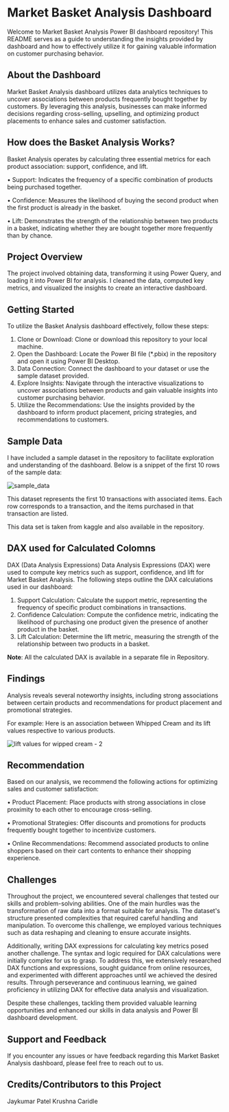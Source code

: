 
# Market Basket Analysis Dashboard



Welcome to Market Basket Analysis Power BI dashboard repository! This README serves as a guide to understanding the insights provided by dashboard and how to effectively utilize it for gaining valuable information on customer purchasing behavior.
## About the Dashboard
Market Basket Analysis dashboard utilizes data analytics techniques to uncover associations between products frequently bought together by customers. By leveraging this analysis, businesses can make informed decisions regarding cross-selling, upselling, and optimizing product placements to enhance sales and customer satisfaction.
## How does the Basket Analysis Works?
Basket Analysis operates by calculating three essential metrics for each product association: support, confidence, and lift.

•	Support: Indicates the frequency of a specific combination of products being purchased together.

•	Confidence: Measures the likelihood of buying the second product when the first product is already in the basket.

•	Lift: Demonstrates the strength of the relationship between two products in a basket, indicating whether they are bought together more frequently than by chance.



## Project Overview

The project involved obtaining data, transforming it using Power Query, and loading it into Power BI for analysis. I cleaned the data, computed key metrics, and visualized the insights to create an interactive dashboard.

## Getting Started
To utilize the Basket Analysis dashboard effectively, follow these steps:
1.	Clone or Download: Clone or download this repository to your local machine.
2.	Open the Dashboard: Locate the Power BI file (*.pbix) in the repository and open it using Power BI Desktop.
3.	Data Connection: Connect the dashboard to your dataset or use the sample dataset provided.
4.	Explore Insights: Navigate through the interactive visualizations to uncover associations between products and gain valuable insights into customer purchasing behavior.
5.	Utilize the Recommendations: Use the insights provided by the dashboard to inform product placement, pricing strategies, and recommendations to customers.

## Sample Data
I have included a sample dataset in the repository to facilitate exploration and understanding of the dashboard. Below is a snippet of the first 10 rows of the sample data:

![sample_data](https://github.com/PatelJay3878/Basket-Analysis/assets/73180853/183179ec-eb5d-49d9-93ac-5879ad24dff2)

This dataset represents the first 10 transactions with associated items. Each row corresponds to a transaction, and the items purchased in that transaction are listed.

This data set is taken from kaggle and also available in the repository.
## DAX used for Calculated Colomns

DAX (Data Analysis Expressions)
Data Analysis Expressions (DAX) were used to compute key metrics such as support, confidence, and lift for Market Basket Analysis. The following steps outline the DAX calculations used in our dashboard:
1.	Support Calculation: Calculate the support metric, representing the frequency of specific product combinations in transactions.
2.	Confidence Calculation: Compute the confidence metric, indicating the likelihood of purchasing one product given the presence of another product in the basket.
3.	Lift Calculation: Determine the lift metric, measuring the strength of the relationship between two products in a basket.



**Note**: All the calculated DAX is available in a separate file in Repository. 

## Findings

Analysis reveals several noteworthy insights, including strong associations between certain products and recommendations for product placement and promotional strategies. 

For example: 
Here is an association between Whipped Cream and its lift values respective to various products.

![lift values for wipped cream - 2](https://github.com/PatelJay3878/Basket-Analysis/assets/73180853/d3a3dea7-1021-4b70-8e36-50f7e3e2c1c5)




## Recommendation

Based on our analysis, we recommend the following actions for optimizing sales and customer satisfaction:

•	Product Placement: Place products with strong associations in close proximity to each other to encourage cross-selling.

•	Promotional Strategies: Offer discounts and promotions for products frequently bought together to incentivize customers.

•	Online Recommendations: Recommend associated products to online shoppers based on their cart contents to enhance their shopping experience.



## Challenges
Throughout the project, we encountered several challenges that tested our skills and problem-solving abilities. One of the main hurdles was the transformation of raw data into a format suitable for analysis. The dataset's structure presented complexities that required careful handling and manipulation. To overcome this challenge, we employed various techniques such as data reshaping and cleaning to ensure accurate insights.

Additionally, writing DAX expressions for calculating key metrics posed another challenge. The syntax and logic required for DAX calculations were initially complex for us to grasp. To address this, we extensively researched DAX functions and expressions, sought guidance from online resources, and experimented with different approaches until we achieved the desired results. Through perseverance and continuous learning, we gained proficiency in utilizing DAX for effective data analysis and visualization.

Despite these challenges, tackling them provided valuable learning opportunities and enhanced our skills in data analysis and Power BI dashboard development.

## Support and Feedback

If you encounter any issues or have feedback regarding this Market Basket Analysis dashboard, please feel free to reach out to us.

## Credits/Contributors to this Project
Jaykumar Patel
Krushna Caridle

